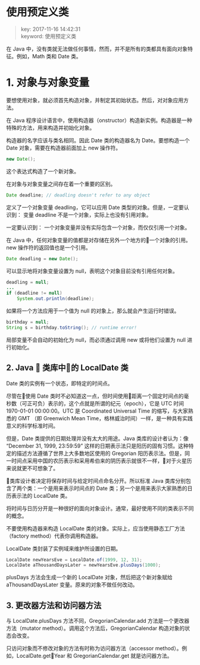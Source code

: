 # 使用预定义类
>key: 2017-11-16 14:42:31  
>keyword: 使用预定义类

在 Java 中，没有类就无法做任何事情，然而，并不是所有的类都具有面向对象特征。例如，Math 类和 Date 类。

# 1. 对象与对象变量

要想使用对象，就必须首先构造对象，并制定其初始状态。然后，对对象应用方法。

在 Java 程序设计语言中，使用构造器（onstructor）构造新实例。构造器是一种特殊的方法，用来构造并初始化对象。

构造器的名字应该与类名相同。因此 Date 类的构造器名为 Date。要想构造一个 Date 对象，需要在构造器前面加上 new 操作符。
```java
new Date();
```
这个表达式构造了一个新对象。

在对象与对象变量之间存在着一个重要的区别。
```java
Date deadline; // deadling doesn't refer to any object
```
定义了一个对象变量 deadling，它可以应用 Date 类型的对象。但是，一定要认识到： 变量 deadline 不是一个对象，实际上也没有引用对象。

一定要认识到： 一个对象变量并没有实际包含一个对象，而仅仅引用一个对象。

在 Java 中，任何对象变量的值都是对存储在另外一个地方的一个对象的引用。new 操作符的返回值也是一个引用。
```java
Date deadling = new Date();
```

可以显示地将对象变量设置为 null，表明这个对象目前没有引用任何对象。
```java
deadling = null;
...
if (deadline != null)
    System.out.println(deadline);
```

如果将一个方法应用于一个值为 null 的对象上，那么就会产生运行时错误。
```java
birthday = null;
String s = birthday.toString(); // runtime error!
```

局部变量不会自动的初始化为 null，而必须通过调用 new 或将他们设置为 null 进行初始化。

## 2. Java  类库中的 LocalDate 类

Date 类的实例有一个状态，即特定的时间点。

尽管在使用 Date 类时不必知道这一点，但时间使用距离一个固定时间点的毫秒数（可正可负）表示的，这个点就是所谓的纪元（epoch），它是 UTC 时间 1970-01-01 00:00:00。UTC 是 Coordinated Universal Time 的缩写，与大家熟悉的 GMT （即 Greenwich Mean Time，格林威治时间）一样，是一种具有实践意义的科学标准时间。

但是，Date 类提供的日期处理并没有太大的用途。Java 类库的设计者认为：像 “December 31, 1999, 23:59:59” 这样的日期表示法只是阳历的固有习惯。这种特定的描述方法遵循了世界上大多数地区使用的 Gregorian 阳历表示法。但是，同一时间点采用中国的农历表示和采用希伯来的阴历表示就很不一样，对于火星历来说就更不可想象了。

类库设计者决定将保存时间与给定时间点命名分开。所以标准 Java 类库分别包含了两个类：一个是用来表示时间点的 Date 类；另一个是用来表示大家熟悉的日历表示法的 LocalDate 类。

将时间与日历分开是一种很好的面向对象设计。通常，最好使用不同的类表示不同的概念。

不要使用构造器来构造 LocalDate 类的对象。实际上，应当使用静态工厂方法（factory method）代表你调用构造器。

LocalDate 类封装了实例域来维护所设置的日期。

```java
LocalDate newYearsEve = LocalDate.of(1999, 12, 31);
LocalDate aThousandDaysLater = newYearsEve.plusDays(1000);
```

plusDays 方法会生成一个新的 LocalDate 对象，然后把这个新对象赋给 aThousandDaysLater 变量。原来的对象不做任何改动。

## 3. 更改器方法和访问器方法

与 LocalDate.plusDays 方法不同，GregorianCalendar.add 方法是一个更改器方法（mutator method）。调用这个方法后，GregorianCalendar 构造对象的状态会改变。

只访问对象而不修改对象的方法有时称为访问器方法（accessor method）。例如，LocalDate.getYear 和 GregorianCalendar.get 就是访问器方法。